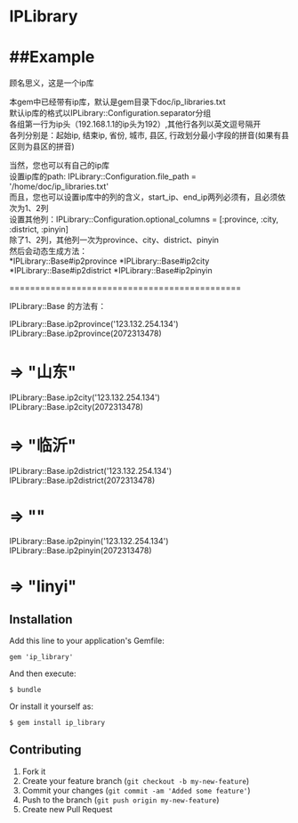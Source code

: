 # IPLibrary

##Example
=======
顾名思义，这是一个ip库

本gem中已经带有ip库，默认是gem目录下doc/ip_libraries.txt  
默认ip库的格式以IPLibrary::Configuration.separator分组  
各组第一行为ip头（192.168.1.1的ip头为192）,其他行各列以英文逗号隔开  
各列分别是：起始ip, 结束ip, 省份, 城市, 县区, 行政划分最小字段的拼音(如果有县区则为县区的拼音)  

当然，您也可以有自己的ip库  
设置ip库的path: IPLibrary::Configuration.file_path = '/home/doc/ip_libraries.txt'  
而且，您也可以设置ip库中的列的含义，start_ip、end_ip两列必须有，且必须依次为1、2列  
设置其他列：IPLibrary::Configuration.optional_columns = [:province, :city, :district, :pinyin]  
除了1、2列，其他列一次为province、city、district、pinyin  
然后会动态生成方法：  
*IPLibrary::Base#ip2province
*IPLibrary::Base#ip2city
*IPLibrary::Base#ip2district
*IPLibrary::Base#ip2pinyin

=============================================

IPLibrary::Base 的方法有：  

IPLibrary::Base.ip2province('123.132.254.134')  
IPLibrary::Base.ip2province(2072313478)  
  # => "山东"  

IPLibrary::Base.ip2city('123.132.254.134')  
IPLibrary::Base.ip2city(2072313478)  
  # => "临沂"  

IPLibrary::Base.ip2district('123.132.254.134')  
IPLibrary::Base.ip2district(2072313478)  
  # => ""  

IPLibrary::Base.ip2pinyin('123.132.254.134')  
IPLibrary::Base.ip2pinyin(2072313478)  
  # => "linyi"  

## Installation

Add this line to your application's Gemfile:

    gem 'ip_library'

And then execute:

    $ bundle

Or install it yourself as:

    $ gem install ip_library

## Contributing

1. Fork it
2. Create your feature branch (`git checkout -b my-new-feature`)
3. Commit your changes (`git commit -am 'Added some feature'`)
4. Push to the branch (`git push origin my-new-feature`)
5. Create new Pull Request
